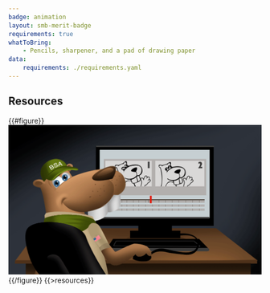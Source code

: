 ```yaml
---
badge: animation
layout: smb-merit-badge
requirements: true
whatToBring:
    - Pencils, sharpener, and a pad of drawing paper
data:
    requirements: ./requirements.yaml
---
```


## Resources

{{#figure}}<img src="animation-bucky.gif" class="W(100%)" />{{/figure}}
{{>resources}}
